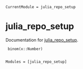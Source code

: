 ```@meta
CurrentModule = julia_repo_setup
```

# julia_repo_setup

Documentation for [julia_repo_setup](https://github.com/evoagile/julia_repo_setup.jl).

```@docs
 binom(x::Number)
```

```@index

```

```@autodocs
Modules = [julia_repo_setup]
```
